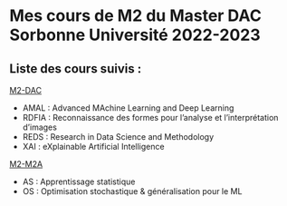 # Mes cours de M2 du Master DAC Sorbonne Université 2022-2023

## Liste des cours suivis :
[M2-DAC](https://dac.lip6.fr/master/enseignement/master-2/)
* AMAL : Advanced MAchine Learning and Deep Learning
* RDFIA : Reconnaissance des formes pour l’analyse et l’interprétation d’images
* REDS : Research in Data Science and Methodology
* XAI : eXplainable Artificial Intelligence

[M2-M2A](https://m2a.lip6.fr/premier-semestre/)
* AS : Apprentissage statistique
* OS : Optimisation stochastique & généralisation pour le ML